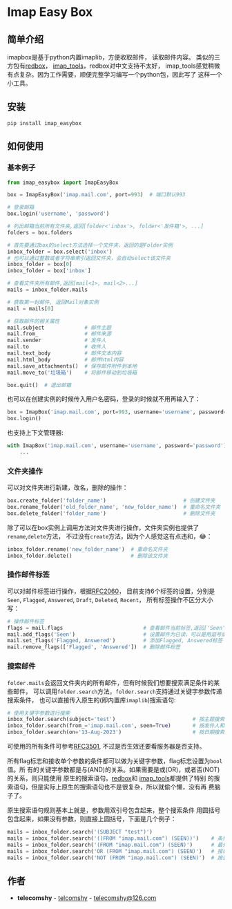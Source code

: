 # Imap Easy Box

## 简单介绍
imapbox是基于python内置imaplib，方便收取邮件，
读取邮件内容。 类似的三方包有[redbox](https://github.com/Miksus/red-box)，
[imap_tools](https://github.com/ikvk/imap_tools)，redbox对中文支持不太好，
imap_tools感觉稍微有点复杂。因为工作需要，顺便完整学习编写一个python包，因此写了
这样一个小工具。

## 安装

```shell
pip install imap_easybox
```

## 如何使用

### 基本例子

```python
from imap_easybox import ImapEasyBox

box = ImapEasyBox('imap.mail.com', port=993)  # 端口默认993

# 登录邮箱
box.login('username', 'password')

# 列出邮箱当前所有文件夹,返回[folder<'inbox'>, folder<'发件箱'>, ...]
folders = box.folders

# 首先要通过box的select方法选择一个文件夹，返回的是Folder实例
inbox_folder = box.select('inbox')
# 也可以通过整数或者字符串索引返回文件夹，会自动select该文件夹
inbox_folder = box[0]
inbox_folder = box['inbox']

# 查看文件夹所有邮件,返回[mail<1>, mail<2>...]
mails = inbox_folder.mails

# 获取第一封邮件, 返回Mail对象实例
mail = mails[0]

# 获取邮件的相关属性
mail.subject             # 邮件主题
mail.from_               # 邮件来源
mail.sender              # 发件人
mail.to                  # 收件人
mail.text_body           # 邮件文本内容
mail.html_body           # 邮件html内容
mail.save_attachments()  # 保存邮件附件到本地
mail.move_to('垃圾箱')    # 将邮件移动到垃圾箱

box.quit()  # 退出邮箱
```
也可以在创建实例的时候传入用户名密码，登录的时候就不用再输入了：
```python
box = ImapBox('imap.mail.com', port=993, username='username', password='password')
box.login()
```
也支持上下文管理器:
```python
with ImapBox('imap.mail.com', username='username', password='password') as box:
    ...
```

### 文件夹操作

可以对文件夹进行新建，改名，删除的操作：
```python
box.create_folder('folder_name')                         # 创建文件夹
box.rename_folder('old_folder_name', 'new_folder_name')  # 重命名文件夹
box.delete_folder('folder_name')                         # 删除文件夹
```
除了可以在box实例上调用方法对文件夹进行操作，文件夹实例也提供了`rename`,`delete`方法，
不过没有`create`方法，因为个人感觉这有点违和，😂：
```python
inbox_folder.rename('new_folder_name')  # 重命名文件夹
inbox_folder.delete()                   # 删除该文件夹
```

### 操作邮件标签

可以对邮件标签进行操作，根据[RFC2060](https://datatracker.ietf.org/doc/html/rfc2060.html#section-6.4.4)，
目前支持6个标签的设置，分别是`Seen`, `Flagged`, `Answered`, `Draft`, `Deleted`, `Recent`，
所有标签操作不区分大小写：
```python
# 操作邮件标签
flags = mail.flags                          # 查看邮件当前标签,返回['Seen', 'Flagged', 'Answered', 'Draft', 'Deleted']
mail.add_flags('Seen')                      # 设置邮件为已读，可以是用逗号或者空格分隔的多个标签组成的字符串，也可以是列表
mail.set_flags('Flagged, Answered')         # 添加Flagged, Answered标签
mail.remove_flags(['Flagged', 'Answered'])  # 删除邮件标签
```

### 搜索邮件

`folder.mails`会返回文件夹内的所有邮件，但有时候我们想要搜索满足条件的某些邮件，
可以调用`folder.search`方法，`folder.search`支持通过关键字参数传递搜索条件，
也可以直接传入原生的(即内置库`imaplib`)搜索语句:
```python
# 使用关键字参数进行搜索
inbox_folder.search(subject='test')                         # 按主题搜索
inbox_folder.search(from_='imap.mail.com', seen=True)       # 按发件人和邮件标志搜索，from条件比较特殊，因为和python关键字冲突，所以后面要加一个下划线
inbox_folder.search(on='13-Aug-2023')                       # 按日期搜索，注意日期需要按照%d-%b-%Y的格式
```
可使用的所有条件可参考[RFC3501](https://www.rfc-editor.org/rfc/rfc3501#section-6.4.4),
不过是否生效还要看服务器是否支持。

所有flag标志和接收单个参数的条件都可以做为关键字参数，flag标志设置为`bool`值。所
有的关键字参数都是与(AND)的关系。如果需要是或(OR)，或者否(NOT)的关系，则只能使用
原生的搜索语句。[redbox](https://github.com/Miksus/red-box)和
[imap_tools](https://github.com/ikvk/imap_tools)都提供了特别
的搜索语句，但是实际上原生的搜索语句也不是很复杂，所以就偷个懒，没有再
费脑子了。

原生搜索语句规则基本上就是，参数用双引号包含起来，整个搜索条件
用圆括号包含起来，如果没有参数，则直接上圆括号，下面是几个例子：
```python
mails = inbox_folder.search('(SUBJECT "test")')
mails = inbox_folder.search('((FROM "imap.mail.com") (SEEN))')    # 条件之间是与的关系
mails = inbox_folder.search('(FROM "imap.mail.com") (SEEN)')      # 最外层的圆括号可要可不要
mails = inbox_folder.search('OR (FROM "imap.mail.com") (SEEN)')   # 按或的关系进行搜索
mails = inbox_folder.search('NOT (FROM "imap.mail.com") (SEEN)')  # 按否的关系进行搜索
```

## 作者

* **telecomshy** - [telcomshy](https://github.com/telecomshy) - telecomshy@126.com